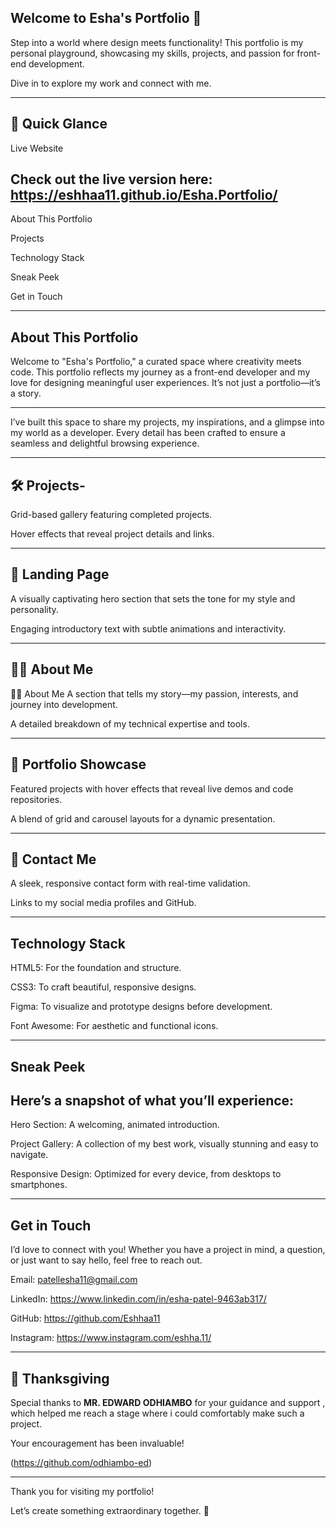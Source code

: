 Welcome to Esha's Portfolio 🌸
---
Step into a world where design meets functionality! This portfolio is my personal playground, showcasing my skills, projects, and passion for front-end development. 

Dive in to explore my work and connect with me.

---

🌟 Quick Glance
---
Live Website

Check out the live version here: https://eshhaa11.github.io/Esha.Portfolio/
---

About This Portfolio

Projects

Technology Stack

Sneak Peek

Get in Touch

---

About This Portfolio
---

Welcome to "Esha's Portfolio," a curated space where creativity meets code. This portfolio reflects my journey as a front-end developer and my love for designing meaningful user experiences. It’s not just a portfolio—it’s a story.

---

I’ve built this space to share my projects, my inspirations, and a glimpse into my world as a developer. Every detail has been crafted to ensure a seamless and delightful browsing experience.

---

🛠️ Projects-
---

Grid-based gallery featuring completed projects.

Hover effects that reveal project details and links.

---

🏡 Landing Page
---

A visually captivating hero section that sets the tone for my style and personality.

Engaging introductory text with subtle animations and interactivity.

---

👩‍💻 About Me
---

👩‍🎨 About Me
A section that tells my story—my passion, interests, and journey into development.

A detailed breakdown of my technical expertise and tools.


---

🎨 Portfolio Showcase
---
Featured projects with hover effects that reveal live demos and code repositories.

A blend of grid and carousel layouts for a dynamic presentation.

---

💬 Contact Me
---


A sleek, responsive contact form with real-time validation.

Links to my social media profiles and GitHub.

---

Technology Stack
---

HTML5: For the foundation and structure.

CSS3: To craft beautiful, responsive designs.

Figma: To visualize and prototype designs before development.

Font Awesome: For aesthetic and functional icons.

---

Sneak Peek
---

Here’s a snapshot of what you’ll experience:
--

Hero Section: A welcoming, animated introduction.

Project Gallery: A collection of my best work, visually stunning and easy to navigate.

Responsive Design: Optimized for every device, from desktops to smartphones.

---

Get in Touch
---

I’d love to connect with you! Whether you have a project in mind, a question, or just want to say hello, feel free to reach out.

Email: patellesha11@gmail.com

LinkedIn: https://www.linkedin.com/in/esha-patel-9463ab317/

GitHub: https://github.com/Eshhaa11

Instagram: https://www.instagram.com/eshha.11/

---

🙏 Thanksgiving
--

Special thanks to **MR. EDWARD ODHIAMBO** for your guidance and support ,  which helped me reach a stage where i could comfortably make such a project. 

Your encouragement has been invaluable! 

(https://github.com/odhiambo-ed)

---


Thank you for visiting my portfolio!

Let’s create something extraordinary together. 🚀



